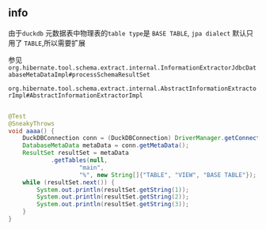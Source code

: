 ## info

由于`duckdb` 元数据表中物理表的`table type`是 `BASE TABLE`, `jpa dialect` 默认只用了 `TABLE`,所以需要扩展

参见`org.hibernate.tool.schema.extract.internal.InformationExtractorJdbcDatabaseMetaDataImpl#processSchemaResultSet`

`org.hibernate.tool.schema.extract.internal.AbstractInformationExtractorImpl#AbstractInformationExtractorImpl`

```java

@Test
@SneakyThrows
void aaaa() {
    DuckDBConnection conn = (DuckDBConnection) DriverManager.getConnection("jdbc:duckdb:demo.duckdb");
    DatabaseMetaData metaData = conn.getMetaData();
    ResultSet resultSet = metaData
            .getTables(null,
                    "main",
                    "%", new String[]{"TABLE", "VIEW", "BASE TABLE"});
    while (resultSet.next()) {
        System.out.println(resultSet.getString(1));
        System.out.println(resultSet.getString(2));
        System.out.println(resultSet.getString(3));
    }
}
```